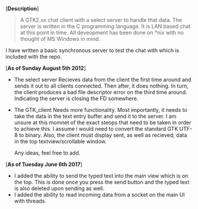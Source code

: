 [**Description**]

> A GTK2.xx chat client with a select server to handle that data. The server is written in the C programming language. It is LAN based chat at this point in time. All deveopment has been done on *nix with no thought of MS Windows in mind. 

  I have written a basic synchronous server to test the chat with which is included with the repo.

[**As of Sunday August 5th 2012**]
- The select server
  Recieves data from the client the first time around and sends it out to all clients connected. Then after, it does nothing. In turn, the client produces a bad file descriptor error on the third time around. Indicating the server is closing the FD somewhere.

- The GTK_client
  Needs more functionality. Most importantly, it needs to take the data in the text entry buffer and send it to the server. I am unsure at this momnet of the exact steops that need to be taken in order to achieve this. I assume i would need to convert the standard GTK UTF-8 to binary. Also, the client must display sent, as well as recieved, data in the top textview/scrollable window. 

  Any ideas, feel free to add. 

[**As of Tuesday June 6th 2017**]
- I added the ability to send the typed text into the main view which is on the top. This is done once you press the send button and the typed text is also deleted upon sending as well.
- I added the ability to read incoming data from a socket on the main UI with threads.
